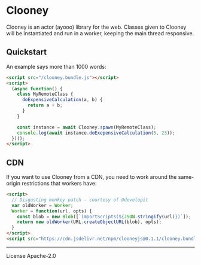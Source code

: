 # Clooney

Clooney is an actor (ayooo) library for the web. Classes given to Clooney will be instantiated and run in a worker, keeping the main thread responsive.

## Quickstart

An example says more than 1000 words:

```html
<script src="/clooney.bundle.js"></script>
<script>
  (async function() {
    class MyRemoteClass {
      doExpensiveCalculation(a, b) {
        return a + b;
      }
    }

    const instance = await Clooney.spawn(MyRemoteClass);
    console.log(await instance.doExepensiveCalculation(5, 23));
  })();
</script>
```

## CDN

If you want to use Clooney from a CDN, you need to work around the same-origin restrictions that workers have:

```html
<script>
  // Disgusting monkey patch — courtesy of @developit
  var oldWorker = Worker;
  Worker = function(url, opts) {
    const blob = new Blob([`importScripts(${JSON.stringify(url)})`]);
    return new oldWorker(URL.createObjectURL(blob), opts);
  }
</script>
<script src="https://cdn.jsdelivr.net/npm/clooneyjs@0.1.1/clooney.bundle.min.js"></script>
```

---
License Apache-2.0
